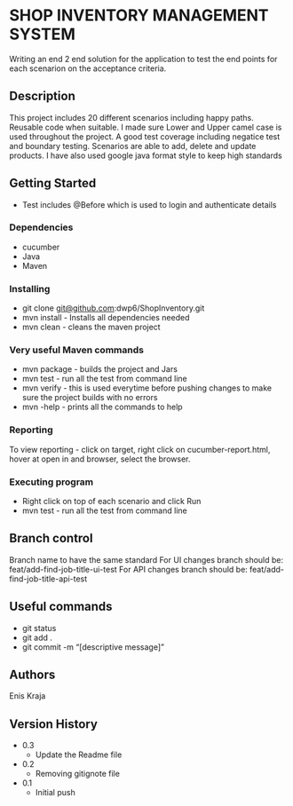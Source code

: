 # SHOP INVENTORY MANAGEMENT SYSTEM

Writing an end 2 end solution for the application to test the end points for each scenarion on the acceptance criteria.

## Description

This project includes 20 different scenarios including happy paths.
Reusable code when suitable.
I made sure Lower and Upper camel case is used throughout the project.
A good test coverage including negatice test and boundary testing.
Scenarios are able to add, delete and update products.
I have also used google java format style to keep high standards

## Getting Started

* Test includes @Before which is used to login and authenticate details

### Dependencies

* cucumber
* Java
* Maven

### Installing

* git clone git@github.com:dwp6/ShopInventory.git
* mvn install - Installs all dependencies needed
* mvn clean - cleans the maven project

### Very useful Maven commands

* mvn package - builds the project and Jars
* mvn test - run all the test from command line 
* mvn verify - this is used everytime before pushing changes to make sure the project builds with no errors
* mvn -help - prints all the commands to help


### Reporting

To view reporting - click on target, right click on cucumber-report.html, hover at open in and browser, select the browser.


### Executing program

* Right click on top of each scenario and click Run
* mvn test - run all the test from command line


## Branch control

Branch name to have the same standard
For UI changes branch should be: feat/add-find-job-title-ui-test
For API changes branch should be: feat/add-find-job-title-api-test

## Useful commands

* git status
* git add .
* git commit -m “[descriptive message]”

## Authors

Enis Kraja 

## Version History

* 0.3 
    * Update the Readme file     
* 0.2
    * Removing gitignote file
* 0.1
    * Initial push

